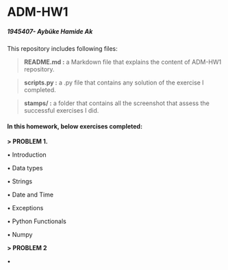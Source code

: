 # ADM-HW1
##### 1945407- Aybüke Hamide Ak

This repository includes following files:

> **README.md :** a Markdown file that explains the content of ADM-HW1 repository.

> **scripts.py :** a .py file that contains any solution of the exercise I completed. 

> **stamps/ :** a folder that contains all the screenshot that assess the successful exercises I did. 

#### In this homework, below exercises completed:

**> PROBLEM 1.**

• Introduction

• Data types

• Strings

• Date and Time

• Exceptions

• Python Functionals

• Numpy

**> PROBLEM 2**

• 




